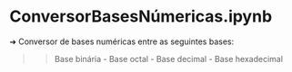 # ConversorBasesNúmericas.ipynb
➜ Conversor de bases numéricas entre as seguintes bases:
>> Base binária -
>> Base octal -
>> Base decimal -
>> Base hexadecimal
